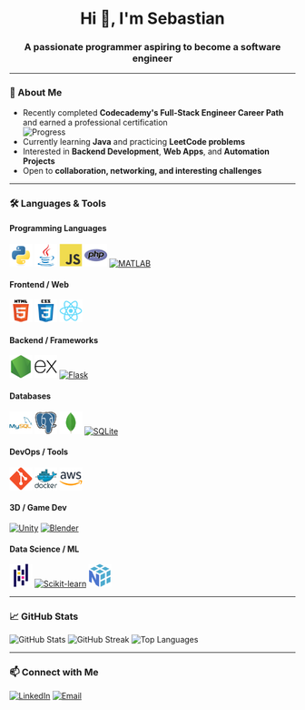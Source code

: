 <h1 align="center">Hi 👋, I'm Sebastian</h1>
<h3 align="center">A passionate programmer aspiring to become a software engineer</h3>

---

### 🔭 About Me
- Recently completed **Codecademy's Full-Stack Engineer Career Path** and earned a professional certification  
  ![Progress](https://img.shields.io/badge/100%25-green?logo=codecademy&logoColor=%231F4056&labelColor=green&color=green)
- Currently learning **Java** and practicing **LeetCode problems**
- Interested in **Backend Development**, **Web Apps**, and **Automation Projects**
- Open to **collaboration, networking, and interesting challenges**

---

### 🛠️ Languages & Tools

#### **Programming Languages**
<p>
  <a href="https://www.python.org/" target="_blank" title="Python"><img src="https://raw.githubusercontent.com/devicons/devicon/master/icons/python/python-original.svg" alt="Python" width="40" height="40"/></a>
  <a href="https://www.java.com/" target="_blank" title="Java"><img src="https://raw.githubusercontent.com/devicons/devicon/master/icons/java/java-original.svg" alt="Java" width="40" height="40"/></a>
  <a href="https://www.javascript.com/" target="_blank" title="JavaScript"><img src="https://raw.githubusercontent.com/devicons/devicon/master/icons/javascript/javascript-original.svg" alt="JavaScript" width="40" height="40"/></a>
  <a href="https://www.php.net/" target="_blank" title="PHP"><img src="https://raw.githubusercontent.com/devicons/devicon/master/icons/php/php-original.svg" alt="PHP" width="40" height="40"/></a>
  <a href="https://www.mathworks.com/products/matlab.html" target="_blank" title="MATLAB"><img src="https://upload.wikimedia.org/wikipedia/commons/2/21/Matlab_Logo.png" alt="MATLAB" width="40" height="40"/></a>
</p>

#### **Frontend / Web**
<p>
  <a href="https://www.w3.org/html/" target="_blank" title="HTML5"><img src="https://raw.githubusercontent.com/devicons/devicon/master/icons/html5/html5-original-wordmark.svg" alt="HTML5" width="40" height="40"/></a>
  <a href="https://www.w3schools.com/css/" target="_blank" title="CSS3"><img src="https://raw.githubusercontent.com/devicons/devicon/master/icons/css3/css3-original-wordmark.svg" alt="CSS3" width="40" height="40"/></a>
  <a href="https://react.dev/" target="_blank" title="React"><img src="https://raw.githubusercontent.com/devicons/devicon/master/icons/react/react-original.svg" alt="React" width="40" height="40"/></a>
</p>

#### **Backend / Frameworks**
<p>
  <a href="https://nodejs.org/" target="_blank" title="Node.js"><img src="https://raw.githubusercontent.com/devicons/devicon/master/icons/nodejs/nodejs-original.svg" alt="Node.js" width="40" height="40"/></a>
  <a href="https://expressjs.com/" target="_blank" title="Express"><img src="https://raw.githubusercontent.com/devicons/devicon/master/icons/express/express-original.svg" alt="Express" width="40" height="40"/></a>
  <a href="https://flask.palletsprojects.com/" target="_blank" title="Flask"><img src="https://www.vectorlogo.zone/logos/pocoo_flask/pocoo_flask-icon.svg" alt="Flask" width="40" height="40"/></a>
</p>

#### **Databases**
<p>
  <a href="https://www.mysql.com/" target="_blank" title="MySQL"><img src="https://raw.githubusercontent.com/devicons/devicon/master/icons/mysql/mysql-original-wordmark.svg" alt="MySQL" width="40" height="40"/></a>
  <a href="https://www.postgresql.org/" target="_blank" title="PostgreSQL"><img src="https://raw.githubusercontent.com/devicons/devicon/master/icons/postgresql/postgresql-original.svg" alt="PostgreSQL" width="40" height="40"/></a>
  <a href="https://www.mongodb.com/" target="_blank" title="MongoDB"><img src="https://raw.githubusercontent.com/devicons/devicon/master/icons/mongodb/mongodb-original.svg" alt="MongoDB" width="40" height="40"/></a>
  <a href="https://www.sqlite.org/" target="_blank" title="SQLite"><img src="https://www.vectorlogo.zone/logos/sqlite/sqlite-icon.svg" alt="SQLite" width="40" height="40"/></a>
</p>

#### **DevOps / Tools**
<p>
  <a href="https://git-scm.com/" target="_blank" title="Git"><img src="https://raw.githubusercontent.com/devicons/devicon/master/icons/git/git-original.svg" alt="Git" width="40" height="40"/></a>
  <a href="https://www.docker.com/" target="_blank" title="Docker"><img src="https://raw.githubusercontent.com/devicons/devicon/master/icons/docker/docker-original-wordmark.svg" alt="Docker" width="40" height="40"/></a>
  <a href="https://aws.amazon.com/" target="_blank" title="AWS"><img src="https://raw.githubusercontent.com/devicons/devicon/master/icons/amazonwebservices/amazonwebservices-original-wordmark.svg" alt="AWS" width="40" height="40"/></a>
</p>

#### **3D / Game Dev**
<p>
  <a href="https://unity.com/" target="_blank" title="Unity"><img src="https://www.vectorlogo.zone/logos/unity3d/unity3d-icon.svg" alt="Unity" width="40" height="40"/></a>
  <a href="https://www.blender.org/" target="_blank" title="Blender"><img src="https://download.blender.org/branding/community/blender_community_badge_white.svg" alt="Blender" width="40" height="40"/></a>
</p>

#### **Data Science / ML**
<p>
  <a href="https://pandas.pydata.org/" target="_blank" title="Pandas"><img src="https://raw.githubusercontent.com/devicons/devicon/2ae2a900d2f041da66e950e4d48052658d850630/icons/pandas/pandas-original.svg" alt="Pandas" width="40" height="40"/></a>
  <a href="https://scikit-learn.org/" target="_blank" title="Scikit-learn"><img src="https://upload.wikimedia.org/wikipedia/commons/0/05/Scikit_learn_logo_small.svg" alt="Scikit-learn" width="40" height="40"/></a>
  <a href="https://numpy.org/" target="_blank" title="NumPy"><img src="https://raw.githubusercontent.com/devicons/devicon/master/icons/numpy/numpy-original.svg" alt="NumPy" width="40" height="40"/></a>
</p>

---

### 📈 GitHub Stats
<p align="left">
  <img src="https://github-readme-stats.vercel.app/api?username=Checchii&show_icons=true&theme=radical" alt="GitHub Stats" />
  <img src="https://github-readme-streak-stats.herokuapp.com/?user=Checchii&theme=radical" alt="GitHub Streak" />
  <img src="https://github-readme-stats.vercel.app/api/top-langs/?username=Checchii&layout=compact" alt="Top Languages" />
</p>

---

### 📫 Connect with Me
<p align="left">
  <a href="https://linkedin.com/in/sebastian-checchi" target="_blank" title="LinkedIn"><img src="https://raw.githubusercontent.com/rahuldkjain/github-profile-readme-generator/master/src/images/icons/Social/linked-in-alt.svg" alt="LinkedIn" height="30" width="40"/></a>
  <a href="mailto:sebastian@sebastianchecchi.com" target="_blank" title="Email"><img src="https://img.icons8.com/ios-glyphs/30/000000/email.png" alt="Email"/></a>
</p>
